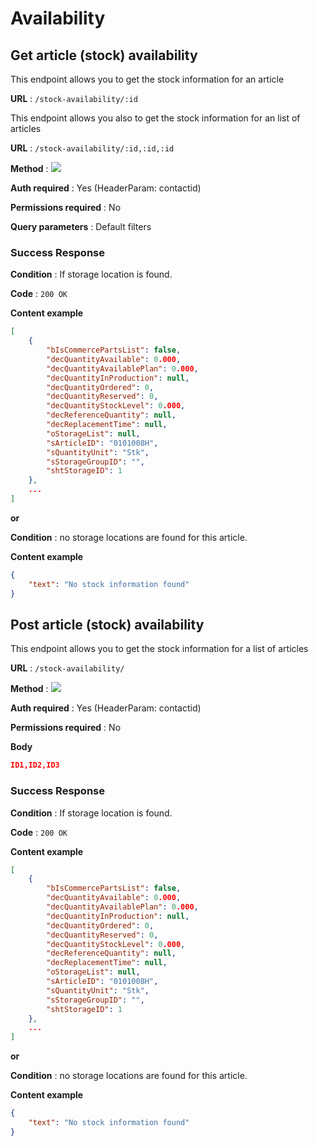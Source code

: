 # Availability

## Get article (stock) availability

This endpoint allows you to get the stock information for an article

**URL** : `/stock-availability/:id`

This endpoint allows you also to get the stock information for an list of articles

**URL** : `/stock-availability/:id,:id,:id`

**Method** : <img src="https://img.shields.io/badge/GET%20-%23323330.svg?&style=flat&color=green"/>

**Auth required** : Yes (HeaderParam: contactid)

**Permissions required** : No

**Query parameters** : Default filters

### Success Response

**Condition** : If storage location is found.

**Code** : `200 OK`

**Content example**

```json
[
    {
        "bIsCommercePartsList": false,
        "decQuantityAvailable": 0.000,
        "decQuantityAvailablePlan": 0.000,
        "decQuantityInProduction": null,
        "decQuantityOrdered": 0,
        "decQuantityReserved": 0,
        "decQuantityStockLevel": 0.000,
        "decReferenceQuantity": null,
        "decReplacementTime": null,
        "oStorageList": null,
        "sArticleID": "0101008H",
        "sQuantityUnit": "Stk",
        "sStorageGroupID": "",
        "shtStorageID": 1
    },
    ...
]
```

**or**

**Condition** : no storage locations are found for this article.

**Content example**

```json
{
    "text": "No stock information found"
}
```

## Post article (stock) availability

This endpoint allows you to get the stock information for a list of articles

**URL** : `/stock-availability/`

**Method** : <img src="https://img.shields.io/badge/POST%20-%23323330.svg?&style=flat&color=blue"/>

**Auth required** : Yes (HeaderParam: contactid)

**Permissions required** : No

**Body**

``` json
ID1,ID2,ID3
```

### Success Response

**Condition** : If storage location is found.

**Code** : `200 OK`

**Content example**

```json
[
    {
        "bIsCommercePartsList": false,
        "decQuantityAvailable": 0.000,
        "decQuantityAvailablePlan": 0.000,
        "decQuantityInProduction": null,
        "decQuantityOrdered": 0,
        "decQuantityReserved": 0,
        "decQuantityStockLevel": 0.000,
        "decReferenceQuantity": null,
        "decReplacementTime": null,
        "oStorageList": null,
        "sArticleID": "0101008H",
        "sQuantityUnit": "Stk",
        "sStorageGroupID": "",
        "shtStorageID": 1
    },
    ...
]
```

**or**

**Condition** : no storage locations are found for this article.

**Content example**

```json
{
    "text": "No stock information found"
}
```